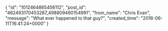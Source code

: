  {
   "id": "1012464865456112",
   "post_id": "462493170453287_498809460154991",
   "from_name": "Chris Evan",
   "message": "What ever happened to that guy?",
   "created_time": "2016-06-11T16:41:24+0000"
 }
